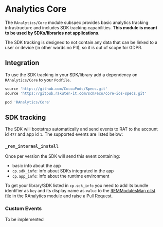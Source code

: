 # Analytics Core
The `RAnalytics/Core` module subspec provides basic analytics tracking infrastructure and includes SDK tracking capabilities. **This module is meant to be used by SDKs/libraries not applications**.

The SDK tracking is designed to not contain any data that can be linked to a user or device (in other words no PII), so it is out of scope for GDPR.

## Integration
To use the SDK tracking in your SDK/library add a dependency on `RAnalytics/Core` to your `Podfile`.

```ruby
source 'https://github.com/CocoaPods/Specs.git'
source 'https://gitpub.rakuten-it.com/scm/eco/core-ios-specs.git'

pod 'RAnalytics/Core'
```

## SDK tracking
The SDK will bootstrap automatically and send events to RAT to the account id `477` and app id `1`. The supported events are listed below:

### `_rem_internal_install`
Once per version the SDK will send this event containing:

* basic info about the app
* `cp.sdk_info`: info about SDKs integrated in the app
* `cp.app_info`: info about the runtime environment

To get your library/SDK listed in `cp.sdk_info` you need to add its bundle identifier as `key` and its display name as `value` to the [REMModulesMap plist file](https://gitpub.rakuten-it.com/projects/ECO/repos/core-ios-analytics/browse/RAnalytics/Core/Assets/REMModulesMap.plist#5-6) in the RAnalytics module and raise a Pull Request.

### Custom Events
To be implemented
